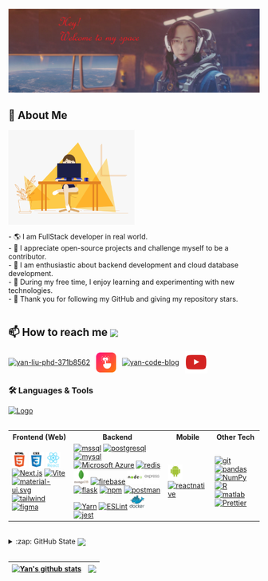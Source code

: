 ![Yan Liu banner](https://github.com/yanliu1111/yanliu1111/blob/main/banner2.png)
## 💬 About Me
<div style="display: flex; flex-wrap: wrap; align-items: flex-start;">
<img align="right" alt="GIF" src="https://github.com/yanliu1111/yanliu1111/blob/main/code.gif?raw=true" height="190" title="Do what you like, and do it best!"> 
<p align="left">
- 🌎 I am FullStack developer in real world.<br>
- 💖 I appreciate open-source projects and challenge myself to be a contributor.<br>
- 🚀 I am enthusiastic about backend development and cloud database development.<br>
- 🐰 During my free time, I enjoy learning and experimenting with new technologies.<br>
- 🤗 Thank you for following my GitHub and giving my repository stars. <br>
</p>
</div>

## 📫 How to reach me <a href="https://visitorbadge.io/status?path=https%3A%2F%2Fgithub.com%2Fyanliu1111"><img align="center" src="https://api.visitorbadge.io/api/visitors?path=https%3A%2F%2Fgithub.com%2Fyanliu1111&labelColor=%2337d67a&countColor=%23f47373" /></a>
<p align="left">
  <a href="https://linkedin.com/in/yan-liu-phd-371b8562" target="blank"><img align="center" src="https://raw.githubusercontent.com/rahuldkjain/github-profile-readme-generator/master/src/images/icons/Social/linked-in-alt.svg" alt="yan-liu-phd-371b8562" height="40" width="40" /></a>&nbsp&nbsp
  <a href="https://www.yanlovescode.me" title="My Portfolio"><img align="center" src="https://github.com/yanliu1111/yanliu1111/blob/main/YanWebsite.svg" alt="yan-liu-portfolio" height="40" width="40" /></a>&nbsp&nbsp
  <a href="https://www.yancodeblog.codes" title="My Blog"><img align="center" src="https://github.com/yanliu1111/yanliu1111/blob/main/yanblog.ico" alt="yan-code-blog" height="40" width="40" /></a>&nbsp&nbsp
  <a href="https://youtu.be/spdII8rqkaM" title="My Project Demo"><img align="center" src="https://github.com/burgyl/youtube-icon-link/blob/main/icon_128.png" alt="my-project-demo" height="45" />
</a>
</p>

### 🛠 Languages & Tools </br>
<a href="https://skillicons.dev" style="display: inline-block;">
  <img alt="Logo" src="https://skillicons.dev/icons?i=typescript,js,python,php" style="width: 200px;">
</a>
<br/>
<br/>
<table>
  <tr>
    <th>Frontend (Web)</th>
    <th>Backend</th>
    <th>Mobile</th>
    <th>Other Tech</th>
  </tr>
  <tr>
    <td>
        <a href="https://www.w3.org/html/" target="blank"> <img src="https://raw.githubusercontent.com/devicons/devicon/master/icons/html5/html5-original-wordmark.svg" alt="html5" width="30" height="30"></a>
        <a href="https://www.w3schools.com/css/" target="blank"> <img src="https://raw.githubusercontent.com/devicons/devicon/master/icons/css3/css3-original-wordmark.svg" alt="css3" width="30" height="30"></a>
        <a href="https://reactjs.org/" title="react"> <img src="https://raw.githubusercontent.com/devicons/devicon/master/icons/react/react-original-wordmark.svg" alt="react" width="30" height="30"></a>
        <a href="https://nextjs.org/" title="Next.js"><img src="https://raw.githubusercontent.com/get-icon/geticon/master/icons/nextjs-icon.svg" alt="Next.js" width="30" height="30"></a>
        <a href="https://vitejs.dev/" title="Vite"><img src="https://github.com/get-icon/geticon/raw/master/icons/vite.svg" alt="Vite" width="30" height="30"></a>
        <a href="https://material-ui.dev/" title="material-ui.svg"><img src="https://github.com/get-icon/geticon/blob/master/icons/material-ui.svg" alt="material-ui.svg" width="30" height="30"></a>
        <a href="https://tailwindcss.com/" title="tailwindcss"> <img src="https://www.vectorlogo.zone/logos/tailwindcss/tailwindcss-icon.svg" alt="tailwind" width="30" height="30"></a>
        <a href="https://www.figma.com/" title="figma""> <img src="https://www.vectorlogo.zone/logos/figma/figma-icon.svg" alt="figma" width="30" height="30"></a>         
    </td>
    <td>
       <a href="https://www.microsoft.com/en-us/sql-server" title="SQL"> <img src="https://www.svgrepo.com/show/303229/microsoft-sql-server-logo.svg" alt="mssql" width="30" height="30"></a> 
      <a href="https://www.postgresql.org/" title="postgres"> <img src="https://github.com/get-icon/geticon/blob/master/icons/postgresql.svg" alt="postgresql" width="30" height="30"></a>
      <a href="https://www.mysql.com/" title="mysql"><img src="https://github.com/get-icon/geticon/blob/master/icons/mysql.svg" alt="mysql" width="30" height="30"></a>
      <a href="https://azure.microsoft.com/" title="Microsoft Azure"><img src="https://github.com/get-icon/geticon/raw/master/icons/azure-icon.svg" alt="Microsoft Azure" width="30" height="30"></a>
      <a href="https://redis.io/" title="redis"><img src="https://github.com/get-icon/geticon/blob/master/icons/redis.svg" alt="redis" width="30" height="30"></a>
      <a href="https://www.mongodb.com/" title="mongodb"> <img src="https://raw.githubusercontent.com/devicons/devicon/master/icons/mongodb/mongodb-original-wordmark.svg" alt="mongodb" width="30" height="30"></a>
       <a href="https://firebase.google.com/" title="Firebase"> <img src="https://www.vectorlogo.zone/logos/firebase/firebase-icon.svg" alt="firebase" width="30" height="30"></a>
       <a href="https://nodejs.org" target="_blank"> <img src="https://raw.githubusercontent.com/devicons/devicon/master/icons/nodejs/nodejs-original-wordmark.svg" alt="nodejs" width="30" height="30"></a>
       <a href="https://expressjs.com" target="_blank"> <img src="https://raw.githubusercontent.com/devicons/devicon/master/icons/express/express-original-wordmark.svg" alt="express" width="30" height="30"></a>
       <a href="https://flask.com" target="_blank"> <img src="https://github.com/get-icon/geticon/blob/master/icons/flask.svg" alt="flask" width="30" height="30"></a>
       <a href="https://www.npmjs.com/" title="npm"><img src="https://github.com/get-icon/geticon/raw/master/icons/npm.svg" alt="npm" width="30" height="30"></a>
       <a href="https://postman.com" title="postman"> <img src="https://www.vectorlogo.zone/logos/getpostman/getpostman-icon.svg" alt="postman" width="30" height="30"></a>
        <a href="https://yarnpkg.com/" title="Yarn"><img src="https://github.com/get-icon/geticon/raw/master/icons/yarn.svg" alt="Yarn" width="30" height="30"></a>
  <a href="https://eslint.org/" title="ESLint"><img src="https://github.com/get-icon/geticon/raw/master/icons/eslint.svg" alt="ESLint" width="30" height="30"></a>
        <a href="https://www.docker.com/" title="docker"> <img src="https://raw.githubusercontent.com/devicons/devicon/master/icons/docker/docker-original-wordmark.svg" alt="docker" width="30" height="30"></a>
        <a href="https://jestjs.io" title="jest"> <img src="https://www.vectorlogo.zone/logos/jestjsio/jestjsio-icon.svg" alt="jest" width="30" height="30"></a>
    </td>
    <td>
        <a href="https://developer.android.com" title="android-studio"> <img src="https://raw.githubusercontent.com/devicons/devicon/master/icons/android/android-original-wordmark.svg" alt="android" width="30" height="30"></a>
        <a href="https://reactnative.dev/" title="reactnative"> <img src="https://reactnative.dev/img/header_logo.svg" alt="reactnative" width="30" height="30"></a>
    </td>
    <td>
        <a href="https://git-scm.com/" title="git"> <img src="https://www.vectorlogo.zone/logos/git-scm/git-scm-icon.svg" alt="git" width="30" height="30"></a>
        <a href="https://pandas.pydata.org/" title="pandas"><img src="https://github.com/get-icon/geticon/raw/master/icons/pandas-icon.svg" alt="pandas" width="30" height="30"></a>
<a href="https://numpy.org/" title="NumPy"><img src="https://github.com/get-icon/geticon/raw/master/icons/numpy-icon.svg" alt="NumPy" width="30" height="30"></a>
  <a href="https://www.r-project.org/" title="R"><img src="https://github.com/get-icon/geticon/raw/master/icons/r-lang.svg" alt="R" width="30" height="30"></a>
  <a href="https://www.mathworks.com/" title="Matlab"> <img  src="https://upload.wikimedia.org/wikipedia/commons/2/21/Matlab_Logo.png" alt="matlab" width="30" height="30"></a>
  <a href="https://prettier.io/" title="Prettier"><img src="https://github.com/get-icon/geticon/raw/master/icons/prettier.svg" alt="Prettier" width="30" height="30"></a>
    </td>
  </tr>
</table>
<br>
<details>
<summary>:zap: GitHub State <img align="center" src = "https://i.pinimg.com/originals/65/c4/f4/65c4f452571be1261e9c623f7da488ac.gif" width = 35px> </summary> 
<img src="https://emojis.slackmojis.com/emojis/images/1531849430/4246/blob-sunglasses.gif?1531849430" width="50"/>
<img src="https://github.com/sciencepal/sciencepal/blob/master/assets/Hi.gif" width="50px">
  
<div align="center">
    <a href="https://git.io/typing-svg"><img src="https://readme-typing-svg.demolab.com?font=Courgette&color=4285F4&size=40&center=true&vCenter=true&width=600&&lines=HELLO+WORLD+:);" alt="Hello"></a>
</div>
</details> 
<br>

| <a href="https://github.com/yanliu1111/github-readme-stats"><img align="center" src="https://github-readme-stats.vercel.app/api?username=yanliu1111&show_icons=true&include_all_commits=true&theme=buefy&hide_border=true" alt="Yan's github stats" /></a> | <a href="https://github.com/yanliu1111/github-readme-stats"><img align="center" src="https://github-readme-stats.vercel.app/api/top-langs/?username=yanliu1111&layout=compact&theme=buefy&hide_border=true" /></a> |
| ------------- | ------------- |


 
